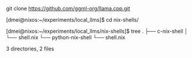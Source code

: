 git clone https://github.com/ggml-org/llama.cpp.git

[dmei@nixos:~/experiments/local_llms]$ cd nix-shells/

[dmei@nixos:~/experiments/local_llms/nix-shells]$ tree
.
├── c-nix-shell
│   └── shell.nix
└── python-nix-shell
    └── shell.nix

3 directories, 2 files